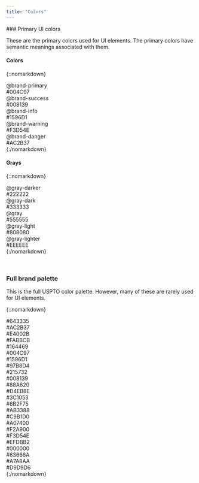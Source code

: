 ```yaml
---
title: "Colors"
---
```


<div class="pl-pattern">
### Primary UI colors

These are the primary colors used for UI elements. The primary colors have semantic meanings associated with them.

#### Colors
{::nomarkdown}
<div class="pl-palette">
    <div class="pl-palette-color">
        <div class="pl-palette-preview" style="background-color:#004c97;"></div>
        <div class="pl-palette-variable">@brand-primary</div>
        <div class="pl-palette-value">#004C97</div>
    </div>
    <div class="pl-palette-color">
        <div class="pl-palette-preview" style="background-color:#008139;"></div>
        <div class="pl-palette-variable">@brand-success</div>
        <div class="pl-palette-value">#008139</div>
    </div>
    <div class="pl-palette-color">
        <div class="pl-palette-preview" style="background-color:#1596d1;"></div>
        <div class="pl-palette-variable">@brand-info</div>
        <div class="pl-palette-value">#1596D1</div>
    </div>
    <div class="pl-palette-color">
        <div class="pl-palette-preview" style="background-color:#F3D54E;"></div>
        <div class="pl-palette-variable">@brand-warning</div>
        <div class="pl-palette-value">#F3D54E</div>
    </div>
    <div class="pl-palette-color">
        <div class="pl-palette-preview" style="background-color:#ac2b37;"></div>
        <div class="pl-palette-variable">@brand-danger</div>
        <div class="pl-palette-value">#AC2B37</div>
    </div>
</div>
{:/nomarkdown}

#### Grays
{::nomarkdown}
<div class="pl-palette">
    <div class="pl-palette-color">
        <div class="pl-palette-preview" style="background-color:#222222;"></div>
        <div class="pl-palette-variable">@gray-darker</div>
        <div class="pl-palette-value">#222222</div>
    </div>
    <div class="pl-palette-color">
        <div class="pl-palette-preview" style="background-color:#333333;"></div>
        <div class="pl-palette-variable">@gray-dark</div>
        <div class="pl-palette-value">#333333</div>
    </div>
    <div class="pl-palette-color">
        <div class="pl-palette-preview" style="background-color:#555555;"></div>
        <div class="pl-palette-variable">@gray</div>
        <div class="pl-palette-value">#555555</div>
    </div>
    <div class="pl-palette-color">
        <div class="pl-palette-preview" style="background-color:#808080;"></div>
        <div class="pl-palette-variable">@gray-light</div>
        <div class="pl-palette-value">#808080</div>
    </div>
    <div class="pl-palette-color">
        <div class="pl-palette-preview" style="background-color:#eeeeee;"></div>
        <div class="pl-palette-variable">@gray-lighter</div>
        <div class="pl-palette-value">#EEEEEE</div>
    </div>
</div>
{:/nomarkdown}

&nbsp;

</div>

<div class="pl-pattern">

### Full brand palette

This is the full USPTO color palette. However, many of these are rarely used for UI elements.

{::nomarkdown}
<div class="pl-palette">
    <div class="pl-palette-color">
        <div class="pl-palette-preview" style="background-color: #643335;"></div>
        <div class="pl-palette-value">#643335</div>
    </div>
    <div class="pl-palette-color">
        <div class="pl-palette-preview" style="background-color: #AC2B37;"></div>
        <div class="pl-palette-value">#AC2B37</div>
    </div>
    <div class="pl-palette-color">
        <div class="pl-palette-preview" style="background-color: #E4002B;"></div>
        <div class="pl-palette-value">#E4002B</div>
    </div>
    <div class="pl-palette-color">
        <div class="pl-palette-preview" style="background-color: #FABBCB;"></div>
        <div class="pl-palette-value">#FABBCB</div>
    </div>
</div>
<div class="pl-palette">
    <div class="pl-palette-color">
        <div class="pl-palette-preview" style="background-color: #164469;"></div>
        <div class="pl-palette-value">#164469</div>
    </div>
    <div class="pl-palette-color">
        <div class="pl-palette-preview" style="background-color: #004C97;"></div>
        <div class="pl-palette-value">#004C97</div>
    </div>
    <div class="pl-palette-color">
        <div class="pl-palette-preview" style="background-color: #1596D1;"></div>
        <div class="pl-palette-value">#1596D1</div>
    </div>
    <div class="pl-palette-color">
        <div class="pl-palette-preview" style="background-color: #97B8D4;"></div>
        <div class="pl-palette-value">#97B8D4</div>
    </div>
</div>
<div class="pl-palette">
    <div class="pl-palette-color">
        <div class="pl-palette-preview" style="background-color: #215732;"></div>
        <div class="pl-palette-value">#215732</div>
    </div>
    <div class="pl-palette-color">
        <div class="pl-palette-preview" style="background-color: #008139;"></div>
        <div class="pl-palette-value">#008139</div>
    </div>
    <div class="pl-palette-color">
        <div class="pl-palette-preview" style="background-color: #88A620;"></div>
        <div class="pl-palette-value">#88A620</div>
    </div>
    <div class="pl-palette-color">
        <div class="pl-palette-preview" style="background-color: #D4EB8E;"></div>
        <div class="pl-palette-value">#D4EB8E</div>
    </div>
</div>
<div class="pl-palette">
    <div class="pl-palette-color">
        <div class="pl-palette-preview" style="background-color: #3C1053;"></div>
        <div class="pl-palette-value">#3C1053</div>
    </div>
    <div class="pl-palette-color">
        <div class="pl-palette-preview" style="background-color: #6B2F75;"></div>
        <div class="pl-palette-value">#6B2F75</div>
    </div>
    <div class="pl-palette-color">
        <div class="pl-palette-preview" style="background-color: #AB3388;"></div>
        <div class="pl-palette-value">#AB3388</div>
    </div>
    <div class="pl-palette-color">
        <div class="pl-palette-preview" style="background-color: #C9B1D0;"></div>
        <div class="pl-palette-value">#C9B1D0</div>
    </div>
</div>
<div class="pl-palette">
    <div class="pl-palette-color">
        <div class="pl-palette-preview" style="background-color: #A07400;"></div>
        <div class="pl-palette-value">#A07400</div>
    </div>
    <div class="pl-palette-color">
        <div class="pl-palette-preview" style="background-color: #F2A900;"></div>
        <div class="pl-palette-value">#F2A900</div>
    </div>
    <div class="pl-palette-color">
        <div class="pl-palette-preview" style="background-color: #F3D54E;"></div>
        <div class="pl-palette-value">#F3D54E</div>
    </div>
    <div class="pl-palette-color">
        <div class="pl-palette-preview" style="background-color: #EFDBB2;"></div>
        <div class="pl-palette-value">#EFDBB2</div>
    </div>
</div>
<div class="pl-palette">
    <div class="pl-palette-color">
        <div class="pl-palette-preview" style="background-color: #000000;"></div>
        <div class="pl-palette-value">#000000</div>
    </div>
    <div class="pl-palette-color">
        <div class="pl-palette-preview" style="background-color: #63666A;"></div>
        <div class="pl-palette-value">#63666A</div>
    </div>
    <div class="pl-palette-color">
        <div class="pl-palette-preview" style="background-color: #A7A8AA;"></div>
        <div class="pl-palette-value">#A7A8AA</div>
    </div>
    <div class="pl-palette-color">
        <div class="pl-palette-preview" style="background-color: #D9D9D6;"></div>
        <div class="pl-palette-value">#D9D9D6</div>
    </div>
</div>
{:/nomarkdown}

&nbsp;

</div>
